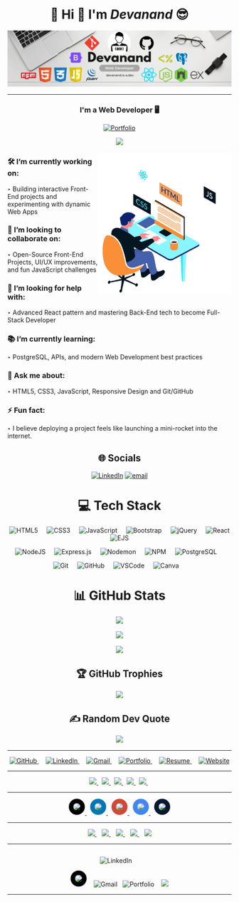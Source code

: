 <h1 align="center">💫 Hi 👋 I'm  <em>Devanand</em>  😎</h1>

<p align="center">
  
  <img src="./assets/Banner.png" alt="Banner"/>
  
</p>

<hr/>

<div align="center">

### **I'm a Web Developer 🖥️**
  
[![Portfolio](https://img.shields.io/badge/Portfolio-Visit%20Now-1abc9c?style=for-the-badge)](https://devanand.is-a.dev)

![](https://komarev.com/ghpvc/?username=Devanand-official&style=for-the-badge)

<img align="right" width="300" src="./assets/Web-Developer.gif" alt="Animation" />

</div>

### 🛠️ I’m currently working on:

‣ Building interactive Front-End projects and experimenting with dynamic Web Apps

### 🤝 I’m looking to collaborate on:

‣ Open-Source Front-End Projects, UI/UX improvements, and fun JavaScript challenges

### 🧠 I’m looking for help with:

‣ Advanced React pattern and mastering Back-End tech to become Full-Stack Developer

### 📚 I’m currently learning:

‣ PostgreSQL, APIs, and modern Web Development best practices

### 💬 Ask me about:

‣ HTML5, CSS3, JavaScript, Responsive Design and Git/GitHub

### ⚡ Fun fact:

‣ I believe deploying a project feels like launching a mini-rocket into the internet.

<div align="center">

## 🌐 Socials

[![LinkedIn](https://img.shields.io/badge/LinkedIn-%230077B5.svg?logo=linkedin&logoColor=white)](https://www.linkedin.com/in/devanand-online/) [![email](https://img.shields.io/badge/Email-D14836?logo=gmail&logoColor=white)](mailto:s.devanand.official@gmail.com)

# 💻 Tech Stack

<p align="center">

<!-- Frontend -->
<img height="55px" src="https://cdn.jsdelivr.net/gh/devicons/devicon/icons/html5/html5-original.svg" alt="HTML5"/> &nbsp;&nbsp;&nbsp;
<img height="55px" src="https://cdn.jsdelivr.net/gh/devicons/devicon/icons/css3/css3-original.svg" alt="CSS3"/> &nbsp;&nbsp;&nbsp;
<img height="55px" src="https://cdn.jsdelivr.net/gh/devicons/devicon/icons/javascript/javascript-original.svg" alt="JavaScript"/> &nbsp;&nbsp;&nbsp;
<img height="63px" src="https://cdn.jsdelivr.net/gh/devicons/devicon/icons/bootstrap/bootstrap-original.svg" alt="Bootstrap"/> &nbsp;&nbsp;&nbsp;
<img height="57px" src="https://cdn.jsdelivr.net/gh/devicons/devicon/icons/jquery/jquery-original.svg" alt="jQuery"/> &nbsp;&nbsp;&nbsp;
<img height="57px" src="https://cdn.jsdelivr.net/gh/devicons/devicon/icons/react/react-original.svg" alt="React"/> &nbsp;&nbsp;&nbsp;
<img height="63px" src="https://cdn.simpleicons.org/ejs/8BC34A" alt="EJS"/> 
&nbsp;&nbsp;&nbsp;

<!-- Backend -->

<img height="55px" src="https://cdn.jsdelivr.net/gh/devicons/devicon/icons/nodejs/nodejs-original.svg" alt="NodeJS"/> &nbsp;&nbsp;&nbsp;
<img height="63px" src="https://cdn.simpleicons.org/express/FFFFFF" alt="Express.js"/> 
&nbsp;&nbsp;&nbsp;
<img height="55px" src="https://cdn.simpleicons.org/nodemon/76D04B" alt="Nodemon"/>
&nbsp;&nbsp;&nbsp;
<img height="55px" src="https://cdn.simpleicons.org/npm/CB3837" alt="NPM"/>
 &nbsp;&nbsp;&nbsp;
<img height="55px" src="https://cdn.jsdelivr.net/gh/devicons/devicon/icons/postgresql/postgresql-original.svg" alt="PostgreSQL"/>
 &nbsp;&nbsp;&nbsp;
 
<!-- Tools -->
<img height="55px" src="https://cdn.jsdelivr.net/gh/devicons/devicon/icons/git/git-original.svg" alt="Git"/> &nbsp;&nbsp;&nbsp;
<img height="55px" src="https://cdn.simpleicons.org/github/ffffff" alt="GitHub"/> 
&nbsp;&nbsp;&nbsp;
<img height="55px" src="https://cdn.jsdelivr.net/gh/devicons/devicon/icons/vscode/vscode-original.svg" alt="VSCode"/> &nbsp;&nbsp;&nbsp;
<img height="55px" src="https://cdn.jsdelivr.net/gh/devicons/devicon/icons/canva/canva-original.svg" alt="Canva"/> &nbsp;&nbsp;&nbsp;

</p>

<div/>
  
# 📊 GitHub Stats

<div align="center">

![](https://github-readme-stats.vercel.app/api?username=Devanand-official&theme=dark&hide_border=false&include_all_commits=false&count_private=false)

![](https://nirzak-streak-stats.vercel.app/?user=Devanand-official&theme=dark&hide_border=false)

![](https://github-readme-stats.vercel.app/api/top-langs/?username=Devanand-official&theme=dark&hide_border=false&include_all_commits=false&count_private=false&layout=compact)

<div/>

## 🏆 GitHub Trophies

![](https://github-profile-trophy.vercel.app/?username=Devanand-official&theme=radical&no-frame=false&no-bg=true&margin-w=4)

## ✍️ Random Dev Quote

![](https://quotes-github-readme.vercel.app/api?type=horizontal&theme=radical)

---

<p align="center">

<!-- GitHub -->
<a href="https://github.com/Devanand-official" target="_blank">
  <img height="45px" src="https://cdn.jsdelivr.net/gh/devicons/devicon/icons/github/github-original.svg" alt="GitHub"/>
</a> &nbsp;&nbsp;&nbsp;

<!-- LinkedIn -->
<a href="https://www.linkedin.com/in/yourusername/" target="_blank">
  <img height="45px" src="https://cdn.jsdelivr.net/gh/devicons/devicon/icons/linkedin/linkedin-original.svg" alt="LinkedIn"/>
</a> &nbsp;&nbsp;&nbsp;

<!-- Gmail -->
<a href="mailto:youremail@gmail.com" target="_blank">
  <img height="45px" src="https://cdn.simpleicons.org/gmail/EA4335" alt="Gmail"/>
</a> &nbsp;&nbsp;&nbsp;

<!-- Portfolio Website -->
<a href="https://your-portfolio-link.com" target="_blank">
  <img height="45px" src="https://cdn.simpleicons.org/googlechrome/4285F4" alt="Portfolio"/>
</a> &nbsp;&nbsp;&nbsp;

<!-- Resume Download -->
<a href="https://your-resume-link.pdf" target="_blank">
  <img height="45px" src="https://cdn.simpleicons.org/adobeacrobat/DC0A2D" alt="Resume"/>
</a> &nbsp;&nbsp;&nbsp;

<!-- Personal Website (if separate from portfolio) -->
<a href="https://your-website-link.com" target="_blank">
  <img height="45px" src="https://cdn.simpleicons.org/internetexplorer/0078D7" alt="Website"/>
</a>

</p>

---

<p align="center">
<a href="https://github.com/Devanand-official" target="_blank">
<img height="40" src="https://img.shields.io/badge/GitHub-000000?style=for-the-badge&logo=github&logoColor=white"/>
</a> &nbsp;

<a href="https://www.linkedin.com/in/your-link" target="_blank">
<img height="40" src="https://img.shields.io/badge/LinkedIn-0077b5?style=for-the-badge&logo=linkedin&logoColor=white"/>
</a> &nbsp;

<a href="mailto:your-email@gmail.com">
<img height="40" src="https://img.shields.io/badge/Gmail-d14836?style=for-the-badge&logo=gmail&logoColor=white"/>
</a> &nbsp;

<a href="https://your-portfolio-link.com" target="_blank">
<img height="40" src="https://img.shields.io/badge/Portfolio-24292f?style=for-the-badge&logo=firefox&logoColor=white"/>
</a> &nbsp;

<a href="https://your-resume-link.pdf" target="_blank">
<img height="40" src="https://img.shields.io/badge/Resume-005f73?style=for-the-badge&logo=readthedocs&logoColor=white"/>
</a> &nbsp;
</p>

---

<p align="center">
<a href="https://github.com/Devanand-official">
<img height="45" src="https://cdn.simpleicons.org/github/ffffff" style="background:#000;padding:10px;border-radius:50%;"/>
</a> &nbsp;

<a href="https://www.linkedin.com/in/your-link">
<img height="45" src="https://cdn.simpleicons.org/linkedin/ffffff" style="background:#0077B5;padding:10px;border-radius:50%;"/>
</a> &nbsp;

<a href="mailto:your-email@gmail.com">
<img height="45" src="https://cdn.simpleicons.org/gmail/ffffff" style="background:#D14836;padding:10px;border-radius:50%;"/>
</a> &nbsp;

<a href="https://your-portfolio-link.com">
<img height="45" src="https://cdn.simpleicons.org/googlechrome/ffffff" style="background:#4285F4;padding:10px;border-radius:50%;"/>
</a> &nbsp;

<a href="https://your-resume-link.pdf">
<img height="45" src="https://cdn.simpleicons.org/readthedocs/ffffff" style="background:#0A192F;padding:10px;border-radius:50%;"/>
</a>
</p>

---

<p align="center">
<a href="https://github.com/Devanand-official" target="_blank">
<img height="42" src="https://cdn.jsdelivr.net/gh/devicons/devicon/icons/github/github-original.svg"/>
</a> &nbsp;&nbsp;

<a href="https://www.linkedin.com/in/your-link" target="_blank">
<img height="42" src="https://cdn.jsdelivr.net/gh/devicons/devicon/icons/linkedin/linkedin-original.svg"/>
</a> &nbsp;&nbsp;

<a href="mailto:your-email@gmail.com">
<img height="42" src="https://cdn.simpleicons.org/gmail/white"/>
</a> &nbsp;&nbsp;

<a href="https://your-portfolio-link.com" target="_blank">
<img height="42" src="https://cdn.simpleicons.org/firefox-browser/white"/>
</a> &nbsp;&nbsp;

<a href="https://your-resume-link.pdf" target="_blank">
<img height="42" src="https://cdn.simpleicons.org/readthedocs/white"/>
</a>
</p>

---
<p align="center" style="display:flex;gap:15px;justify-content:center;">

<!-- LinkedIn -->
<a href="https://www.linkedin.com/in/yourusername/" target="_blank"  style="text-decoration:none;"><img height="45" src="https://cdn.jsdelivr.net/gh/devicons/devicon/icons/linkedin/linkedin-original.svg" alt="LinkedIn"/>
</a>&nbsp;&nbsp;&nbsp;<p align="center">
<a href="https://github.com/Devanand-official"  style="text-decoration:none;">
<img height="45" src="https://cdn.simpleicons.org/github/ffffff" style="background:#000;padding:10px;border-radius:50%;"/>
</a>&nbsp;&nbsp;&nbsp;<a href="mailto:youremail@gmail.com" target="_blank"  style="text-decoration:none;"><img height="45" src="https://cdn.simpleicons.org/gmail/EA4335" alt="Gmail"/></a>&nbsp;&nbsp;&nbsp;<a href="https://your-portfolio-link.com" target="_blank"  style="text-decoration:none;"><img height="45" src="https://cdn.simpleicons.org/googlechrome/4285F4" alt="Portfolio"/></a>&nbsp;&nbsp;&nbsp;<a href="https://your-resume-link.pdf" target="_blank"  style="text-decoration:none;">
<img height="42" src="https://cdn.simpleicons.org/readthedocs/white"/>
</a></p>

---
